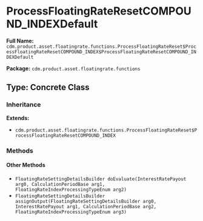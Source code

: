# ProcessFloatingRateResetCOMPOUND_INDEXDefault

**Full Name:** `cdm.product.asset.floatingrate.functions.ProcessFloatingRateReset$ProcessFloatingRateResetCOMPOUND_INDEX$ProcessFloatingRateResetCOMPOUND_INDEXDefault`

**Package:** `cdm.product.asset.floatingrate.functions`

## Type: Concrete Class

### Inheritance

**Extends:**
- `cdm.product.asset.floatingrate.functions.ProcessFloatingRateReset$ProcessFloatingRateResetCOMPOUND_INDEX`

### Methods

#### Other Methods

- `FloatingRateSettingDetailsBuilder doEvaluate(InterestRatePayout arg0, CalculationPeriodBase arg1, FloatingRateIndexProcessingTypeEnum arg2)`
- `FloatingRateSettingDetailsBuilder assignOutput(FloatingRateSettingDetailsBuilder arg0, InterestRatePayout arg1, CalculationPeriodBase arg2, FloatingRateIndexProcessingTypeEnum arg3)`

